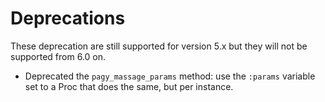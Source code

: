 # Deprecations
 
These deprecation are still supported for version 5.x but they will not be supported from 6.0 on.

- Deprecated the `pagy_massage_params` method: use the `:params` variable set to a Proc that does the same, but per instance.

